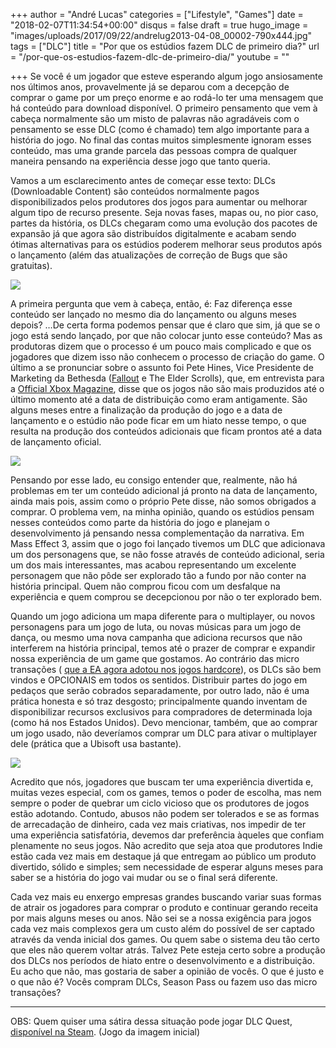 +++
author = "André Lucas"
categories = ["Lifestyle", "Games"]
date = "2018-02-07T11:34:54+00:00"
disqus = false
draft = true
hugo_image = "images/uploads/2017/09/22/andrelug2013-04-08_00002-790x444.jpg"
tags = ["DLC"]
title = "Por que os estúdios fazem DLC de primeiro dia?"
url = "/por-que-os-estudios-fazem-dlc-de-primeiro-dia/"
youtube = ""

+++
Se você é um jogador que esteve esperando algum jogo ansiosamente nos últimos anos, provavelmente já se deparou com a decepção de comprar o game por um preço enorme e ao rodá-lo ter uma mensagem que há conteúdo para download disponível. O primeiro pensamento que vem à cabeça normalmente são um misto de palavras não agradáveis com o pensamento se esse DLC (como é chamado) tem algo importante para a história do jogo. No final das contas muitos simplesmente ignoram esses conteúdo, mas uma grande parcela das pessoas compra de qualquer maneira pensando na experiência desse jogo que tanto queria.

Vamos a um esclarecimento antes de começar esse texto: DLCs (Downloadable Content) são conteúdos normalmente pagos disponibilizados pelos produtores dos jogos para aumentar ou melhorar algum tipo de recurso presente. Seja novas fases, mapas ou, no pior caso, partes da história, os DLCs chegaram como uma evolução dos pacotes de expansão já que agora são distribuídos digitalmente e acabam sendo ótimas alternativas para os estúdios poderem melhorar seus produtos após o lançamento (além das atualizações de correção de Bugs que são gratuitas).

<img src="images/uploads/2017/09/22/andrelugnaruto-shippuden-ultimate-ninja-storm-3-goku-costume-dlc-trailer.jpg" class=" forestry--none" style="float: none;">

A primeira pergunta que vem à cabeça, então, é: Faz diferença esse conteúdo ser lançado no mesmo dia do lançamento ou alguns meses depois? …De certa forma podemos pensar que é claro que sim, já que se o jogo está sendo lançado, por que não colocar junto esse conteúdo? Mas as produtoras dizem que o processo é um pouco mais complicado e que os jogadores que dizem isso não conhecem o processo de criação do game. O último a se pronunciar sobre o assunto foi Pete Hines, Vice Presidente de Marketing da Bethesda ([Fallout](http://localhost:3000/review/fallout-3/) e The Elder Scrolls), que, em entrevista para a [Official Xbox Magazine](http://www.oxm.co.uk/52081/bethesda-day-one-dlc-complaints-stem-from-lack-of-knowledge-about-how-games-are-made/), disse que os jogos não são mais produzidos até o último momento até a data de distribuição como eram antigamente. São alguns meses entre a finalização da produção do jogo e a data de lançamento e o estúdio não pode ficar em um hiato nesse tempo, o que resulta na produção dos conteúdos adicionais que ficam prontos até a data de lançamento oficial.

<img src="images/uploads/2017/09/22/andrelugguitar-hero-dlc.jpg" class=" forestry--none" style="float: none;">

Pensando por esse lado, eu consigo entender que, realmente, não há problemas em ter um conteúdo adicional já pronto na data de lançamento, ainda mais pois, assim como o próprio Pete disse, não somos obrigados a comprar. O problema vem, na minha opinião, quando os estúdios pensam nesses conteúdos como parte da história do jogo e planejam o desenvolvimento já pensando nessa complementação da narrativa. Em Mass Effect 3, assim que o jogo foi lançado tivemos um DLC que adicionava um dos personagens que, se não fosse através de conteúdo adicional, seria um dos mais interessantes, mas acabou representando um excelente personagem que não pôde ser explorado tão a fundo por não conter na história principal. Quem não comprou ficou com um desfalque na experiência e quem comprou se decepcionou por não o ter explorado bem.

Quando um jogo adiciona um mapa diferente para o multiplayer, ou novos personagens para um jogo de luta, ou novas músicas para um jogo de dança, ou mesmo uma nova campanha que adiciona recursos que não interferem na história principal, temos até o prazer de comprar e expandir nossa experiência de um game que gostamos. Ao contrário das micro transações ( [que a EA agora adotou nos jogos hardcore](http://localhost:3000/jogos-da-electronic-arts-micro/)), os DLCs são bem vindos e OPCIONAIS em todos os sentidos. Distribuir partes do jogo em pedaços que serão cobrados separadamente, por outro lado, não é uma prática honesta e só traz desgosto; principalmente quando inventam de disponibilizar recursos exclusivos para compradores de determinada loja (como há nos Estados Unidos). Devo mencionar, também, que ao comprar um jogo usado, não deveríamos comprar um DLC para ativar o multiplayer dele (prática que a Ubisoft usa bastante).

![](images/uploads/2017/09/22/andrelugmona-dlc.jpg)

Acredito que nós, jogadores que buscam ter uma experiência divertida e, muitas vezes especial, com os games, temos o poder de escolha, mas nem sempre o poder de quebrar um ciclo vicioso que os produtores de jogos estão adotando. Contudo, abusos não podem ser tolerados e se as formas de arrecadação de dinheiro, cada vez mais criativas, nos impedir de ter uma experiência satisfatória, devemos dar preferência àqueles que confiam plenamente no seus jogos. Não acredito que seja atoa que produtores Indie estão cada vez mais em destaque já que entregam ao público um produto divertido, sólido e simples; sem necessidade de esperar alguns meses para saber se a história do jogo vai mudar ou se o final será diferente.

Cada vez mais eu enxergo empresas grandes buscando variar suas formas de atrair os jogadores para comprar o produto e continuar gerando receita por mais alguns meses ou anos. Não sei se a nossa exigência para jogos cada vez mais complexos gera um custo além do possível de ser captado através da venda inicial dos games. Ou quem sabe o sistema deu tão certo que eles não querem voltar atrás. Talvez Pete esteja certo sobre a produção dos DLCs nos períodos de hiato entre o desenvolvimento e a distribuição. Eu acho que não, mas gostaria de saber a opinião de vocês. O que é justo e o que não é? Vocês compram DLCs, Season Pass ou fazem uso das micro transações?

___

OBS: Quem quiser uma sátira dessa situação pode jogar DLC Quest, [disponível na Steam](http://store.steampowered.com/app/230050). (Jogo da imagem inicial)


